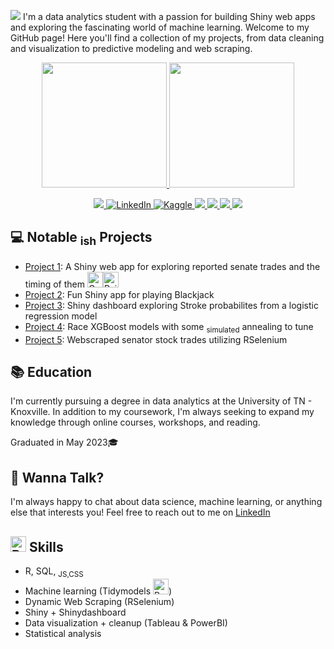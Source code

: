 ![](https://github.com/AlexanderHolmes0/React_Personal_Site/blob/main/Banner.gif)
I'm a data analytics student with a passion for building Shiny web apps and exploring the fascinating world of machine learning. Welcome to my GitHub page! Here you'll find a collection of my projects, from data cleaning and visualization to predictive modeling and web scraping. 

<p align="center">
  <a href="https://github.com/AlexanderHolmes0">
    <img height = 200 src="https://github-readme-stats.vercel.app/api/top-langs/?username=AlexanderHolmes0&hide_border=true&size_weight=0.5&count_weight=0.5&theme=synthwave&layout=compact" />
    <img height = 200 src="https://github-readme-streak-stats.herokuapp.com/?user=AlexanderHolmes0&hide_border=true&card_width=338&theme=synthwave" />
  </a>
</p>

<p align="center">
  <a href="https://github.com/AlexanderHolmes0">
    <img src="https://komarev.com/ghpvc/?username=AlexanderHolmes0&style=for-the-badge&color=blueviolet" />
  </a>
  <a href="https://www.linkedin.com/in/aholmes0">
    <img src="https://img.shields.io/badge/LinkedIn-blueviolet?logo=linkedin&style=for-the-badge" alt="LinkedIn">
  </a>
  <a href="https://www.kaggle.com/aholmes23">
    <img src="https://img.shields.io/badge/Kaggle-blueviolet?logo=kaggle&style=for-the-badge" alt="Kaggle">
  </a>
  <a href="https://public.tableau.com/app/profile/alexander.holmes">
    <img src="https://img.shields.io/badge/Tableau-E97627?style=for-the-badge&logo=Tableau&logoColor=white&color=blueviolet">
  </a>
  <a href="https://www.datacamp.com/profile/aholme27">
    <img src="https://img.shields.io/badge/Datacamp-05192D?style=for-the-badge&logo=datacamp&logoColor=65FF8F&color=blueviolet">
  </a>
  <a href="https://cran.r-project.org/">
    <img src="https://img.shields.io/badge/R-276DC3?style=for-the-badge&logo=r&logoColor=white&color=blueviolet">
  </a>
  <a href="https://www.dell.com/en-us/shop/laptops/13th-gen-intel/spd/xps-15-9530-laptop">
    <img src="https://img.shields.io/badge/dell-XPS%2015%20-007DB8?style=for-the-badge&logo=dell&logoColor=white&color=blueviolet">
  </a>
</p>

## 💻 Notable <sub>ish</sub> Projects

- [Project 1](https://github.com/AlexanderHolmes0/Senate_Tracker): A Shiny web app for exploring reported senate trades and the timing of them <img src="https://raw.githubusercontent.com/Tarikul-Islam-Anik/Animated-Fluent-Emojis/master/Emojis/Objects/Gem%20Stone.png" alt="Gem Stone" width="25" height="25" /><img src="https://raw.githubusercontent.com/Tarikul-Islam-Anik/Animated-Fluent-Emojis/master/Emojis/Hand%20gestures/Raising%20Hands%20Light%20Skin%20Tone.png" alt="Raising Hands Light Skin Tone" width="25" height="25" />
- [Project 2](https://github.com/AlexanderHolmes0/BlackJackApp): Fun Shiny app for playing Blackjack
- [Project 3](https://github.com/AlexanderHolmes0/Stroke_Dash): Shiny dashboard exploring Stroke probabilites from a logistic regression model 
- [Project 4](https://github.com/AlexanderHolmes0/RaceXGBs): Race XGBoost models with some <sub>simulated</sub> annealing to tune
- [Project 5](https://www.kaggle.com/datasets/aholmes23/senator-trades): Webscraped senator stock trades utilizing RSelenium  

## 📚 Education

I'm currently pursuing a degree in data analytics at the University of TN - Knoxville. In addition to my coursework, I'm always seeking to expand my knowledge through online courses, workshops, and reading.

Graduated in May 2023🎓

## 💬 Wanna Talk?

I'm always happy to chat about data science, machine learning, or anything else that interests you! Feel free to reach out to me on [LinkedIn](https://www.linkedin.com/in/aholmes0/)

## <img src="https://raw.githubusercontent.com/Tarikul-Islam-Anik/Animated-Fluent-Emojis/master/Emojis/Hand%20gestures/Raising%20Hands%20Light%20Skin%20Tone.png" alt="Raising Hands Light Skin Tone" width="25" height="25" /> Skills

- R, SQL, <sub>JS,CSS</sub>
- Machine learning (Tidymodels <img src="https://raw.githubusercontent.com/Tarikul-Islam-Anik/Animated-Fluent-Emojis/master/Emojis/Smilies/Beating%20Heart.png" alt="Beating Heart" width="25" height="25" />)
- Dynamic Web Scraping (RSelenium)
- Shiny + Shinydashboard
- Data visualization + cleanup (Tableau & PowerBI)
- Statistical analysis

